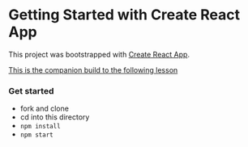 # Getting Started with Create React App

This project was bootstrapped with [Create React App](https://github.com/facebook/create-react-app).

[This is the companion build to the following lesson](https://github.com/joinpursuit/8-0-technical-curriculum/tree/patch-updates/03-react/react-state-objects/lesson-notes)


### Get started
 
 - fork and clone
 - cd into this directory
 - `npm install`
 - `npm start`
 
 
